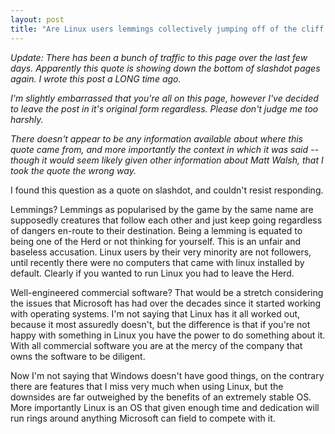```yaml
---
layout: post
title: "Are Linux users lemmings collectively jumping off of the cliff of reliable, well-engineered commercial software? -- Matt Welsh"
---
```

*Update: There has been a bunch of traffic to this page over the last few days. Apparently this quote is showing down the bottom of slashdot pages again. I wrote this post a LONG time ago.*

*I'm slightly embarrassed that you're all on this page, however I've decided to leave the post in it's original form regardless. Please don't judge me too harshly.*

*There doesn't appear to be any information available about where this quote came from, and more importantly the context in which it was said -- though it would seem likely given other information about Matt Walsh, that I took the quote the wrong way.*


I found this question as a quote on slashdot, and couldn't resist responding.

Lemmings? Lemmings as popularised by the game by the same name are supposedly creatures that follow each other and just keep going regardless of dangers en-route to their destination. Being a lemming is equated to being one of the Herd or not thinking for yourself. This is an unfair and baseless accusation. Linux users by their very minority are not followers, until recently there were no computers that came with linux installed by default. Clearly if you wanted to run Linux you had to leave the Herd.

Well-engineered commercial software? That would be a stretch considering the issues that Microsoft has had over the decades since it started working with operating systems. I'm not saying that Linux has it all worked out, because it most assuredly doesn't, but the difference is that if you're not happy with something in Linux you have the power to do something about it. With all commercial software you are at the mercy of the company that owns the software to be diligent.

Now I'm not saying that Windows doesn't have good things, on the contrary there are features that I miss very much when using Linux, but the downsides are far outweighed by the benefits of an extremely stable OS. More importantly Linux is an OS that given enough time and dedication will run rings around anything Microsoft can field to compete with it.
